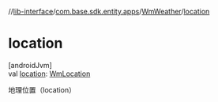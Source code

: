 //[lib-interface](../../../index.md)/[com.base.sdk.entity.apps](../index.md)/[WmWeather](index.md)/[location](location.md)

# location

[androidJvm]\
val [location](location.md): [WmLocation](../-wm-location/index.md)

地理位置（location）
